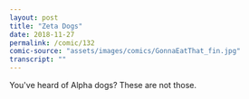 ```yaml
---
layout: post
title: "Zeta Dogs"
date: 2018-11-27
permalink: /comic/132
comic-source: "assets/images/comics/GonnaEatThat_fin.jpg"
transcript: ""
---
```


You've heard of Alpha dogs? These are not those.
